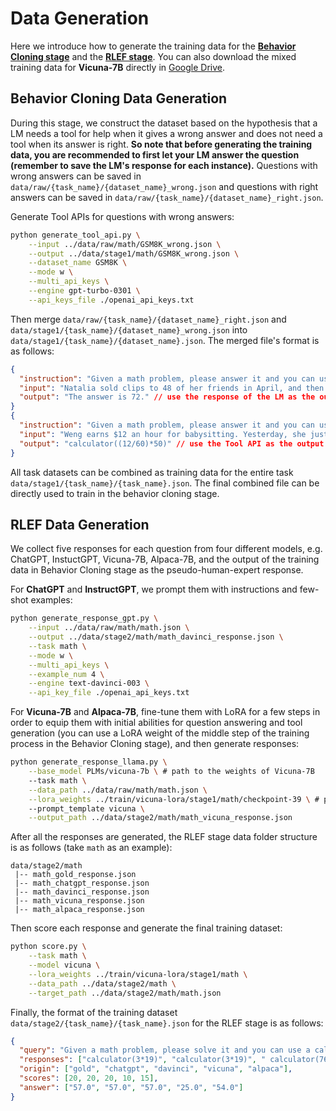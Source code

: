 # Data Generation

Here we introduce how to generate the training data for the **[Behavior Cloning stage](#Behavior-Cloning-Data-Generation)** and the **[RLEF stage](#RLEF-Data-Generation)**. You can also download the mixed training data for **Vicuna-7B** directly in [Google Drive](https://drive.google.com/drive/folders/1rqBrVcOl1ykFDd7g71xNwt9Q194L67DJ?usp=sharing).

## Behavior Cloning Data Generation

During this stage, we construct the dataset based on the hypothesis that a LM needs a tool for help when it gives a wrong answer and does not need a tool when its answer is right. **So note that before generating the training data, you are recommended to first let your LM answer the question (remember to save the LM's response for each instance).** Questions with wrong answers can be saved in `data/raw/{task_name}/{dataset_name}_wrong.json` and questions with right answers can be saved in `data/raw/{task_name}/{dataset_name}_right.json`.

Generate Tool APIs for questions with wrong answers:

```bash
python generate_tool_api.py \
	--input ../data/raw/math/GSM8K_wrong.json \
	--output ../data/stage1/math/GSM8K_wrong.json \
	--dataset_name GSM8K \
	--mode w \
	--multi_api_keys \
	--engine gpt-turbo-0301 \
	--api_keys_file ./openai_api_keys.txt
```

Then merge `data/raw/{task_name}/{dataset_name}_right.json` and `data/stage1/{task_name}/{dataset_name}_wrong.json` into `data/stage1/{task_name}/{dataset_name}.json`. The merged file's format is as follows:

```json
{
  "instruction": "Given a math problem, please answer it and you can use a calculator for help.",
  "input": "Natalia sold clips to 48 of her friends in April, and then she sold half as many clips in May. How many clips did Natalia sell altogether in April and May?",
  "output": "The answer is 72." // use the response of the LM as the output directly for questions with right answers.
}
{
  "instruction": "Given a math problem, please answer it and you can use a calculator for help.",
  "input": "Weng earns $12 an hour for babysitting. Yesterday, she just did 50 minutes of babysitting. How much did she earn?",
  "output": "calculator((12/60)*50)" // use the Tool API as the output for questions with wrong answers.
}
```

All task datasets can be combined as training data for the entire task `data/stage1/{task_name}/{task_name}.json`. The final combined file can be directly used to train in the behavior cloning stage.

## RLEF Data Generation

We collect five responses for each question from four different models, e.g. ChatGPT, InstuctGPT, Vicuna-7B, Alpaca-7B, and the output of the training data in Behavior Cloning stage as the pseudo-human-expert response.

For **ChatGPT** and **InstructGPT**, we prompt them with instructions and few-shot examples:

```bash
python generate_response_gpt.py \
	--input ../data/raw/math/math.json \
	--output ../data/stage2/math/math_davinci_response.json \
	--task math \
	--mode w \
	--multi_api_keys \
	--example_num 4 \
	--engine text-davinci-003 \
	--api_key_file ./openai_api_keys.txt
```

For **Vicuna-7B** and **Alpaca-7B**, fine-tune them with LoRA for a few steps in order to equip them with initial abilities for question answering and tool generation (you can use a LoRA weight of the middle step of the training process in the Behavior Cloning stage), and then generate responses:

```bash
python generate_response_llama.py \
	--base_model PLMs/vicuna-7b \ # path to the weights of Vicuna-7B
	--task math \
	--data_path ../data/raw/math/math.json \
	--lora_weights ../train/vicuna-lora/stage1/math/checkpoint-39 \ # path to the lora weights
	--prompt_template vicuna \
	--output_path ../data/stage2/math/math_vicuna_response.json
```

After all the responses are generated, the RLEF stage data folder structure is as follows (take `math` as an example):

```
data/stage2/math
 |-- math_gold_response.json
 |-- math_chatgpt_response.json
 |-- math_davinci_response.json
 |-- math_vicuna_response.json
 |-- math_alpaca_response.json
```

Then score each response and generate the final training dataset:

```bash
python score.py \
	--task math \
	--model vicuna \
	--lora_weights ../train/vicuna-lora/stage1/math \
	--data_path ../data/stage2/math \
	--target_path ../data/stage2/math/math.json
```

Finally, the format of the training dataset `data/stage2/{task_name}/{task_name}.json` for the RLEF stage is as follows:

```json
{
  "query": "Given a math problem, please solve it and you can use a calculator for help.\nJean has three times as much money as Jane. They have a combined total of $76. How much money does Jean have?",
  "responses": ["calculator(3*19)", "calculator(3*19)", " calculator(76/4*3)", "Jean has $76 / 3 = $<<76/3=25>>25", "Jean has $54."],
  "origin": ["gold", "chatgpt", "davinci", "vicuna", "alpaca"],
  "scores": [20, 20, 20, 10, 15],
  "answer": ["57.0", "57.0", "57.0", "25.0", "54.0"]
}
```

